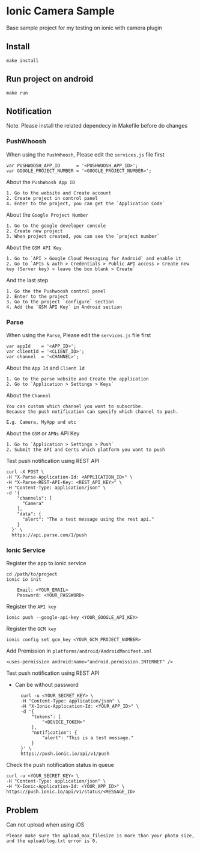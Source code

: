 # Ionic Camera Sample

Base sample project for my testing on ionic with camera plugin

## Install

    make install

## Run project on android

    make run

## Notification

Note. Please install the related dependecy in Makefile before do changes

### PushWhoosh

When using the `PushWhoosh`, Please edit the `services.js` file first

    var PUSHWOOSH_APP_ID      = '<PUSHWOOSH_APP_ID>';
    var GOOGLE_PROJECT_NUMBER = '<GOOGLE_PROJECT_NUMBER>';

About the `PushWoosh App ID`

    1. Go to the website and Create account
    2. Create project in control panel
    4. Enter to the project, you can get the `Application Code`

About the `Google Project Number`

    1. Go to the google developer console
    2. Create new project
    3. When project created, you can see the `project number`

About the `GSM API Key`

    1. Go to `API > Google Cloud Messaging for Android` and enable it
    2. Go to `APIs & auth > Credentials > Public API access > Create new key (Server key) > leave the box blank > Create`

And the last step

    1. Go the the Pushwoosh control panel
    2. Enter to the project
    3. Go to the project `configure` section
    4. Add the `GSM API Key` in Android section

### Parse

When using the `Parse`, Please edit the `services.js` file first

    var appId    = '<APP_ID>';
    var clientId = '<CLIENT_ID>';
    var channel  = '<CHANNEL>';

About the `App Id` and `Client Id`

    1. Go to the parse website and Create the application
    2. Go to `Application > Settings > Keys`

About the `Channel`

    You can custom which channel you want to subscribe.
    Because the push notification can specify which channel to push.

    E.g. Camera, MyApp and etc

About the `GSM` or `APNs` API Key

    1. Go to `Application > Settings > Push`
    2. Submit the API and Certs which platform you want to push

Test push notification using REST API

    curl -X POST \
    -H "X-Parse-Application-Id: <APPLICATION_ID>" \
    -H "X-Parse-REST-API-Key: <REST_API_KEY>" \
    -H "Content-Type: application/json" \
    -d '{
        "channels": [
          "Camera"
        ],
        "data": {
          "alert": "The a test message using the rest api."
        }
      }' \
      https://api.parse.com/1/push

### Ionic Service

Register the app to ionic service

    cd /path/to/project
    ionic io init

        Email: <YOUR_EMAIL>
        Password: <YOUR_PASSWORD>

Register the `API key`

    ionic push --google-api-key <YOUR_GOOGLE_API_KEY>

Register the `GCM key`

    ionic config set gcm_key <YOUR_GCM_PROJECT_NUMBER>

Add Premission in `platforms/android/AndroidManifest.xml`

    <uses-permission android:name="android.permission.INTERNET" />

Test push notification using REST API

- Can be <ENTER> without password

        curl -u <YOUR_SECRET_KEY> \
        -H "Content-Type: application/json" \
        -H "X-Ionic-Application-Id: <YOUR_APP_ID>" \
        -d '{
            "tokens": [
                "<DEVICE_TOKEN>"
            ],
            "notification": {
                "alert": "This is a test message."
            }
        }' \
        https://push.ionic.io/api/v1/push

Check the push notification status in queue

    curl -u <YOUR_SECRET_KEY> \
    -H "Content-Type: application/json" \
    -H "X-Ionic-Application-Id: <YOUR_APP_ID>" \
    https://push.ionic.io/api/v1/status/<MESSAGE_ID>

## Problem

Can not upload when using iOS

	Please make sure the upload_max_filesize is more than your photo size, and the upload/log.txt error is 0.
